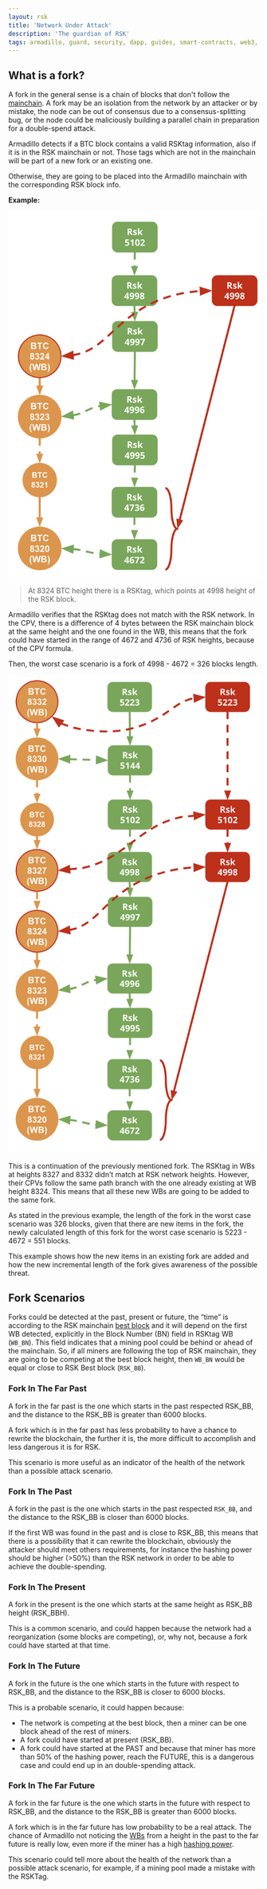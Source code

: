 ```yaml
---
layout: rsk
title: 'Network Under Attack'
description: 'The guardian of RSK'
tags: armadillo, guard, security, dapp, guides, smart-contracts, web3, bitcoin, rsk, peer-to-peer, dapp-examples, blockchain
---
```


## What is a fork?
A fork in the general sense is a chain of blocks that don't follow the [mainchain](/guides/armadillo/glossary/#mainchain). 
A fork may be an isolation from the network by an attacker or by mistake, 
the node can be out of consensus due to a consensus-splitting bug, 
or the node could be maliciously building a parallel chain in preparation for a double-spend attack.

Armadillo detects if a BTC block contains a valid RSKtag information,  also if it is in the RSK mainchain or not. 
Those tags which are not in the mainchain will be part of a new fork or an existing one. 

Otherwise, they are going to be placed into the Armadillo mainchain with the corresponding RSK block info.

**Example:** 

![network under attack](/assets/img/guides/armadillo/network-under-attack.png)

> At 8324 BTC height there is a RSKtag, which points at 4998 height of the RSK block.

Armadillo verifies that the RSKtag does not match with the RSK network. 
In the CPV, there is a difference of 4 bytes between the RSK mainchain block at the same height and the one found in the WB, 
this means that the fork could have started in the range of 4672 and 4736 of RSK heights, 
because of the CPV formula. 

Then, the worst case scenario is a fork of 4998 - 4672 = 326 blocks length.

![network under attack 2](/assets/img/guides/armadillo/network-under-attack-2.png)

This is a continuation of the previously mentioned fork.
The RSKtag in WBs at heights 8327 and 8332 didn’t match at RSK network heights. 
However, their CPVs follow the same path branch with the one already existing at WB height 8324. 
This means that all these new WBs are going to be added to the same fork.

As stated in the previous example, 
the length of the fork in the worst case scenario was 326 blocks, 
given that there are new items in the fork, 
the newly calculated length of this fork for the worst case scenario is 5223 - 4672 = 551 blocks.

This example shows how the new items in an existing fork are added and how the new incremental length of the fork gives awareness of the possible threat.

## Fork Scenarios

Forks could be detected at the past, present or future, 
the “time” is according to the RSK mainchain [best block](/guides/armadillo/glossary/#best-block/) and it will depend on the first WB detected, 
explicitly in the Block Number (BN) field in RSKtag WB (`WB_BN`). 
This field indicates that a mining pool could be behind or ahead of the mainchain. 
So, if all miners are following the top of RSK mainchain, 
they are going to be competing at the best block height, 
then `WB_BN` would be equal or close to RSK Best block (`RSK_BB`). 

### Fork In The Far Past

A fork in the far past is the one which starts in the past respected RSK_BB, 
and the distance to the RSK_BB is greater than 6000 blocks.

A fork which is in the far past has less probability to have a chance to rewrite the blockchain, 
the further it is, the more difficult to accomplish and less dangerous it is for RSK.

This scenario is more useful as an indicator of the health of the network than a possible attack scenario. 

### Fork In The Past

A fork in the past is the one which starts in the past respected `RSK_BB`, and the distance to the RSK_BB is closer than 6000 blocks.

If the first WB was found in the past and is close to RSK_BB, 
this means that there is a possibility that it can rewrite the blockchain, 
obviously the attacker should meet others requirements, 
for instance the hashing power should be higher (>50%) than the RSK network in order to be able to achieve the double-spending. 

### Fork In The Present

A fork in the present is the one which starts at the same height as RSK_BB height (RSK_BBH). 

This is a common scenario, 
and could happen because the network had a reorganization (some blocks are competing), 
or, why not, because a fork could have started at that time.

### Fork In The Future

A fork in the future is the one which starts in the future with respect to RSK_BB, 
and the distance to the RSK_BB is closer to 6000 blocks. 

This is a probable scenario, it could happen because:
- The network is competing at the best block, 
then a miner can be one block ahead of the rest of miners.
- A fork could have started at present (RSK_BB).
- A fork could have started at the PAST and because that miner has more than 50% of the hashing power, 
reach the FUTURE, this is a dangerous case and could end up in an double-spending attack.

### Fork In The Far Future

A fork in the far future is the one which starts in the future with respect to RSK_BB, 
and the distance to the RSK_BB is greater than 6000 blocks.

A fork which is in the far future has low probability to be a real attack. 
The chance of Armadillo not noticing the [WBs](/guides/armadillo/glossary/#witness-bitcoin-block/) from a height in the past to the far future is really low, 
even more if the miner has a high [hashing power](/guides/armadillo/glossary/#hashing-power/).

This scenario could tell more about the health of the network than a possible attack scenario, 
for example, if a mining pool made a mistake with the RSKTag.




